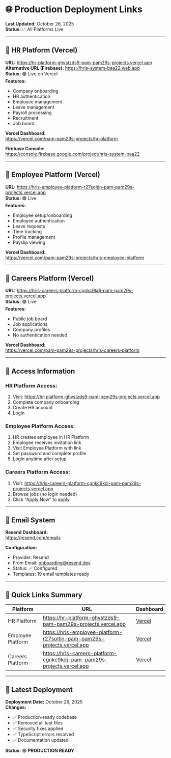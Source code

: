 # 🌐 Production Deployment Links

**Last Updated:** October 26, 2025  
**Status:** ✅ All Platforms Live

---

## 🏢 HR Platform (Vercel)
**URL:** https://hr-platform-ghvstzds9-pam-pam29s-projects.vercel.app  
**Alternative URL (Firebase):** https://hris-system-baa22.web.app  
**Status:** 🟢 Live on Vercel  
**Features:**
- Company onboarding
- HR authentication
- Employee management
- Leave management
- Payroll processing
- Recruitment
- Job board

**Vercel Dashboard:**  
https://vercel.com/pam-pam29s-projects/hr-platform

**Firebase Console:**  
https://console.firebase.google.com/project/hris-system-baa22

---

## 👥 Employee Platform (Vercel)
**URL:** https://hris-employee-platform-r27soltjn-pam-pam29s-projects.vercel.app  
**Status:** 🟢 Live  
**Features:**
- Employee setup/onboarding
- Employee authentication
- Leave requests
- Time tracking
- Profile management
- Payslip viewing

**Vercel Dashboard:**  
https://vercel.com/pam-pam29s-projects/hris-employee-platform

---

## 💼 Careers Platform (Vercel)
**URL:** https://hris-careers-platform-cgnkc9kdj-pam-pam29s-projects.vercel.app  
**Status:** 🟢 Live  
**Features:**
- Public job board
- Job applications
- Company profiles
- No authentication needed

**Vercel Dashboard:**  
https://vercel.com/pam-pam29s-projects/hris-careers-platform

---

## 🔑 Access Information

### **HR Platform Access:**
1. Visit: https://hr-platform-ghvstzds9-pam-pam29s-projects.vercel.app
2. Complete company onboarding
3. Create HR account
4. Login

### **Employee Platform Access:**
1. HR creates employee in HR Platform
2. Employee receives invitation link
3. Visit Employee Platform with link
4. Set password and complete profile
5. Login anytime after setup

### **Careers Platform Access:**
1. Visit: https://hris-careers-platform-cgnkc9kdj-pam-pam29s-projects.vercel.app
2. Browse jobs (no login needed)
3. Click "Apply Now" to apply

---

## 📧 Email System

**Resend Dashboard:**  
https://resend.com/emails

**Configuration:**
- Provider: Resend
- From Email: onboarding@resend.dev
- Status: ✅ Configured
- Templates: 19 email templates ready

---

## 🎯 Quick Links Summary

| Platform | URL | Dashboard |
|----------|-----|-----------|
| HR Platform | https://hr-platform-ghvstzds9-pam-pam29s-projects.vercel.app | [Vercel](https://vercel.com/pam-pam29s-projects/hr-platform) |
| Employee Platform | https://hris-employee-platform-r27soltjn-pam-pam29s-projects.vercel.app | [Vercel](https://vercel.com/pam-pam29s-projects/hris-employee-platform) |
| Careers Platform | https://hris-careers-platform-cgnkc9kdj-pam-pam29s-projects.vercel.app | [Vercel](https://vercel.com/pam-pam29s-projects/hris-careers-platform) |

---

## 🚀 Latest Deployment

**Deployment Date:** October 26, 2025  
**Changes:**
- ✅ Production-ready codebase
- ✅ Removed all test files
- ✅ Security fixes applied
- ✅ TypeScript errors resolved
- ✅ Documentation updated

**Status:** 🟢 **PRODUCTION READY**

